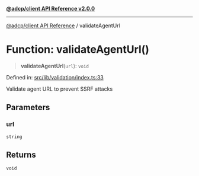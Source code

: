[**@adcp/client API Reference v2.0.0**](../README.md)

***

[@adcp/client API Reference](../README.md) / validateAgentUrl

# Function: validateAgentUrl()

> **validateAgentUrl**(`url`): `void`

Defined in: [src/lib/validation/index.ts:33](https://github.com/adcontextprotocol/adcp-client/blob/e8953d756e5ce5fafa76c5e8fa2f0316f0da0998/src/lib/validation/index.ts#L33)

Validate agent URL to prevent SSRF attacks

## Parameters

### url

`string`

## Returns

`void`
